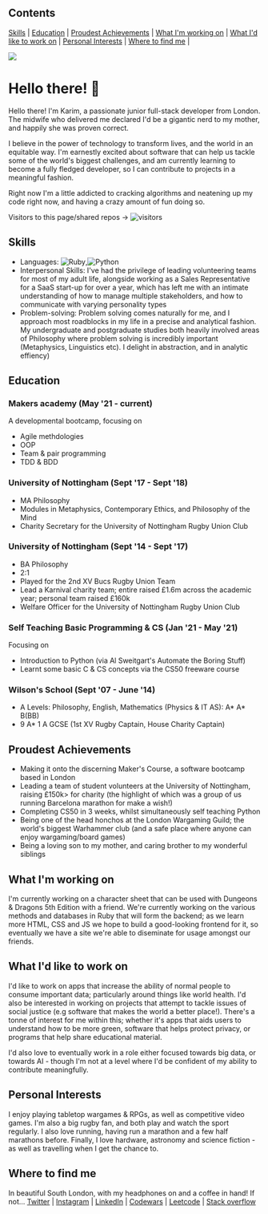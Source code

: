 ## Contents
[Skills](#skills) | [Education](#education) | [Proudest Achievements](#proudest-achievements) | [What I'm working on](#what-im-working-on) | [What I'd like to work on](what-id-like-to-work-on) | [Personal Interests](#personal-interests) | [Where to find me](#where-to-find-me) | 

<img src = "https://github-readme-stats.vercel.app/api?username=karimabuseer&&show_icons=true&title_colo[%E2%80%A6]f&icon_color=bb2acf&text_color=daf7dc&bg_color=151515">

# Hello there! 👋
Hello there! I'm Karim, a passionate junior full-stack developer from London. The midwife who delivered me declared I'd be a gigantic nerd to my mother, and happily she was proven correct. 

I believe in the power of technology to transform lives, and the world in an equitable way. I'm earnestly excited about software that can help us tackle some of the world's biggest challenges, and am currently learning to become a fully fledged developer, so I can contribute to projects in a meaningful fashion. 

Right now I'm a little addicted to cracking algorithms and neatening up my code right now, and having a crazy amount of fun doing so.

Visitors to this page/shared repos -> ![visitors](https://visitor-badge.glitch.me/badge?page_id=78814665)

## Skills
- Languages: <img alt="Ruby" src="https://img.shields.io/badge/ruby-%23CC342D.svg?style=for-the-badge&logo=ruby&logoColor=white"/>,<img alt="Python" src="https://img.shields.io/badge/python-%2314354C.svg?style=for-the-badge&logo=python&logoColor=white"/>
- Interpersonal Skills: I've had the privilege of leading volunteering teams for most of my adult life, alongside working as a Sales Representative for a SaaS start-up for over a year, which has left me with an intimate understanding of how to manage multiple stakeholders, and how to communicate with varying personality types
- Problem-solving: Problem solving comes naturally for me, and I approach most roadblocks in my life in a precise and analytical fashion. My undergraduate and postgraduate studies both heavily involved areas of Philosophy where problem solving is incredibly important (Metaphysics, Linguistics etc). I delight in abstraction, and in analytic effiency)

## Education
### Makers academy (May '21 - current)
A developmental bootcamp, focusing on
- Agile methdologies
- OOP
- Team & pair programming
- TDD & BDD
### University of Nottingham (Sept '17 - Sept '18)
* MA Philosophy
* Modules in Metaphysics, Contemporary Ethics, and Philosophy of the Mind
* Charity Secretary for the University of Nottingham Rugby Union Club
### University of Nottingham (Sept '14 - Sept '17)
* BA Philosophy
* 2:1
* Played for the 2nd XV Bucs Rugby Union Team
* Lead a Karnival charity team; entire raised £1.6m across the academic year; personal team raised £160k
* Welfare Officer for the University of Nottingham Rugby Union Club
### Self Teaching Basic Programming & CS (Jan '21  - May '21)
Focusing on
* Introduction to Python (via Al Sweitgart's Automate the Boring Stuff)
* Learnt some basic C & CS concepts via the CS50 freeware course

### Wilson's School (Sept '07 - June '14)
* A Levels: Philosophy, English, Mathematics (Physics & IT AS): A* A* B(BB)
* 9 A* 1 A GCSE (1st XV Rugby Captain, House Charity Captain)


## Proudest Achievements
  - Making it onto the discerning Maker's Course, a software bootcamp based in London
  - Leading a team of student volunteers at the University of Nottingham, raising £150k> for charity (the highlight of which was a group of us running Barcelona marathon for make a wish!)
  - Completing CS50 in 3 weeks, whilst simultaneously self teaching Python
  - Being one of the head honchos at the London Wargaming Guild; the world's biggest Warhammer club (and a safe place where anyone can enjoy wargaming/board games)
  - Being a loving son to my mother, and caring brother to my wonderful siblings

## What I'm working on
I'm currently working on a character sheet that can be used with Dungeons & Dragons 5th Edition with a friend. We're currently working on the various methods and databases in Ruby that will form the backend; as we learn more HTML, CSS and JS we hope to build a good-looking frontend for it, so eventually we have a site we're able to diseminate for usage amongst our friends.  

## What I'd like to work on
I'd like to work on apps that increase the ability of normal people to consume important data; particularly around things like world health. I'd also be interested in working on projects that attempt to tackle issues of social justice (e.g software that makes the world a better place!). There's a tonne of interest for me within this; whether it's apps that aids users to understand how to be more green, software that helps protect privacy, or programs that help share educational material. 

I'd also love to eventually work in a role either focused towards big data, or towards AI - though I'm not at a level where I'd be confident of my ability to contribute meaningfully.

## Personal Interests
I enjoy playing tabletop wargames & RPGs, as well as competitive video games. I'm also a big rugby fan, and both play and watch the sport regularly. I also love running, having run a marathon and a few half marathons before. Finally, I love hardware, astronomy and science fiction - as well as travelling when I get the chance to. 

## Where to find me
In beautiful South London, with my headphones on and a coffee in hand! If not...
[Twitter](https://twitter.com/KarimDoesTech) | [Instagram](https://www.instagram.com/karimabuseer/) | [LinkedIn](https://www.linkedin.com/in/karim-abu-seer-1a896153/) | [Codewars](https://www.codewars.com/users/karimabuseer) | [Leetcode](https://leetcode.com/karimabuseer/) | [Stack overflow](https://stackoverflow.com/users/16329462/karim-abu-seer)
